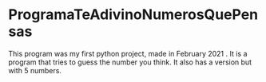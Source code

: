 # ProgramaTeAdivinoNumerosQuePensas
This program was my first python project, made in February 2021 . It is a program that tries to guess the number you think. It also has a version but with 5 numbers.
